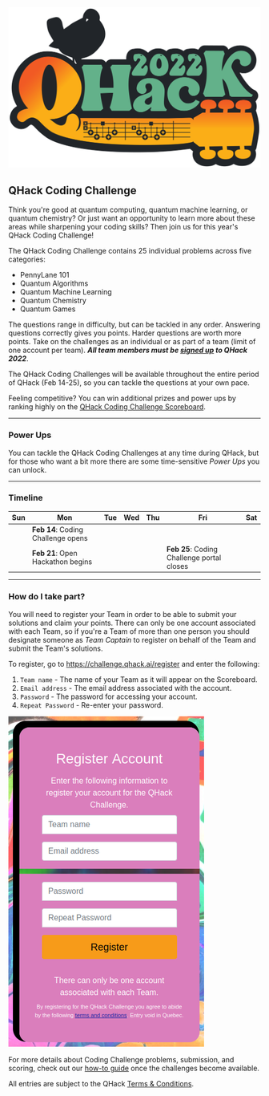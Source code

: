 ![image](img/qhack-banner.png)

## QHack Coding Challenge

Think you're good at quantum computing, quantum machine learning, or quantum chemistry? Or just want an opportunity to learn more about these areas while sharpening your coding skills? Then join us for this year's QHack Coding Challenge!

The QHack Coding Challenge contains 25 individual problems across five categories:

- PennyLane 101
- Quantum Algorithms
- Quantum Machine Learning
- Quantum Chemistry
- Quantum Games

The questions range in difficulty, but can be tackled in any order. Answering questions correctly gives you points. Harder questions are worth more points. 
Take on the challenges as an individual or as part of a team (limit of one account per team). ***All team members must be [signed up](https://mailchi.mp/qhack/signups-2022) to QHack 2022***.

The QHack Coding Challenges will be available throughout the entire period of QHack (Feb 14-25), so you can tackle the questions at your own pace.

Feeling competitive? You can win additional prizes and power ups by ranking highly on the [QHack Coding Challenge Scoreboard](https://challenge.qhack.ai/public).

---

### Power Ups

You can tackle the QHack Coding Challenges at any time during QHack, but for those who want a bit more there are some time-sensitive *Power Ups* you can unlock. 

<?These credits can be used to build your [QHack Open Hackathon](Open_Hackathon.md) project. Teams can apply credits to any AWS service, including [Amazon Braket](https://aws.amazon.com/braket/), where they can showcase their ideas using Rigetti, IonQ, and D-Wave hardware or with high-performance simulators in the cloud.?>

---

### Timeline

| Sun | Mon | Tue | Wed | Thu | Fri  | Sat |
|---|---|---|---|---|---|---|
|   | **Feb 14**: Coding Challenge opens |  |  |  |  |   |
|   | **Feb 21**: Open Hackathon begins |   |   |   | **Feb 25**: Coding Challenge portal closes |  |

---

### How do I take part?

You will need to register your Team in order to be able to submit your solutions and claim your points. There can only be one account associated with each Team, so if you're a Team of more than one person you should designate someone as *Team Captain* to register on behalf of the Team and submit the Team's solutions. 

To register, go to https://challenge.qhack.ai/register and enter the following: 

1. `Team name` - The name of your Team as it will appear on the Scoreboard. 
2. `Email address` - The email address associated with the account. 
3. `Password` - The password for accessing your account. 
4. `Repeat Password` - Re-enter your password. 

![](img/register.png) 

For more details about Coding Challenge problems, submission, and scoring, check out our [how-to guide](https://github.com/XanaduAI/QHack/blob/master/Coding_Challenges/README.md) once the challenges become available.

All entries are subject to the QHack [Terms & Conditions](https://qhack.ai/terms-and-conditions/).

